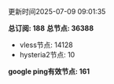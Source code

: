 更新时间2025-07-09 09:01:35

**总订阅: 188**
**总节点: 36388**
- vless节点: 14128
- hysteria2节点: 10

**google ping有效节点: 161**
